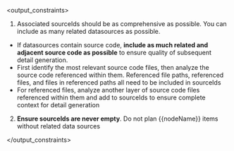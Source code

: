 <output_constraints>

1. Associated sourceIds should be as comprehensive as possible. You can include as many related datasources as possible.
  - If datasources contain source code, **include as much related and adjacent source code as possible** to ensure quality of subsequent detail generation.
  - First identify the most relevant source code files, then analyze the source code referenced within them. Referenced file paths, referenced files, and files in referenced paths all need to be included in sourceIds
  - For referenced files, analyze another layer of source code files referenced within them and add to sourceIds to ensure complete context for detail generation
2. **Ensure sourceIds are never empty**. Do not plan {{nodeName}} items without related data sources

</output_constraints>
